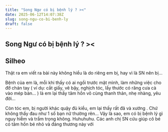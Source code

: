 ```yaml
---
title: "Song Ngư có bị bệnh lý ? ><"
date: 2025-06-12T14:07:38Z
slug: song-ngu-co-bi-benh-ly
draft: false
---
```


## Song Ngư có bị bệnh lý ? ><

## Silheo

Thật ra em viết ra bài này không hiểu là do riêng em bị, hay vì là SN nên bị...
 
Bệnh của em là, mỗi khi thấy có ai ngồi trước mặt mình, làm những việc cho đỡ chán tay ( ví dụ: cắt giấy, vẽ bậy, nghịch tóc, lấy thước có răng cưa cà vào mép bàn... ) là em lại thấy tâm hồn vô cùng thanh thản, nhẹ nhàng, yêu đời...
 
Còn tóc em, bị người khác quậy đủ kiểu, em lại thấy rất đã và xướng . Chứ không thấy đau như 1 số bạn nữ thường rên... Vậy là sao, em có bị bệnh lý gì nguy hiễm và trầm trọng không. Huhuhuhu. Các anh chị SN cứu giúp cô bé có tâm hồn bé nhỏ và đáng thương này với